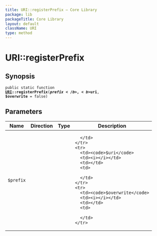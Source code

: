 ```yaml
---
title: URI::registerPrefix — Core Library
package: lib
packageTitle: Core Library
layout: default
className: URI
type: method
---
```


# URI::registerPrefix

## Synopsis

<code>public static function <b><a href="URI">URI</a>::registerPrefix</b>(<b>$prefix</b>, <b>$uri</b>, <b>$overwrite</b> = false)</code>

## Parameters

<table>
  <thead>
    <tr>
      <th>Name</th>
      <th>Direction</th>
      <th>Type</th>
      <th>Description</th>
    </tr>
  </thead>
  <tbody>
    <tr>
      <td><code>$prefix</code>
      <td><i></i></td>
      <td></td>
      <td>

      </td>
    </tr>
    <tr>
      <td><code>$uri</code>
      <td><i></i></td>
      <td></td>
      <td>

      </td>
    </tr>
    <tr>
      <td><code>$overwrite</code>
      <td><i></i></td>
      <td></td>
      <td>

      </td>
    </tr>
  </tbody>
</table>

